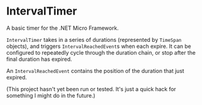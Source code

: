 # IntervalTimer
A basic timer for the .NET Micro Framework.

`IntervalTimer` takes in a series of durations (represented by `TimeSpan` objects), and triggers `IntervalReachedEvent`s when each expire.
It can be configured to repeatedly cycle through the duration chain, or stop after the final duration has expired.

An `IntervalReachedEvent` contains the position of the duration that just expired.

(This project hasn't yet been run or tested. It's just a quick hack for something I might do in the future.)